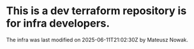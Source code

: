   # This is a dev terraform repository is for infra developers.
The infra was last modified on 2025-06-11T21:02:30Z by Mateusz Nowak.
